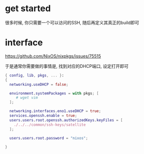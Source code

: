 # get started

很多时候, 你只需要一个可以访问的SSH, 随后再定义其真正的build即可

# interface

https://github.com/NixOS/nixpkgs/issues/75515

于是通常你需要做的事情是, 找到对应的DHCP端口, 设定打开即可

```nix
{ config, lib, pkgs, ... }:
{
  networking.useDHCP = false;

  environment.systemPackages = with pkgs; [
     # wget vim
  ];

  networking.interfaces.eno1.useDHCP = true;
  services.openssh.enable = true;
  users.users.root.openssh.authorizedKeys.keyFiles = [
    ./../../common/ssh-keys/satellite
  ];

  users.users.root.password = "nixos";
  
}
```